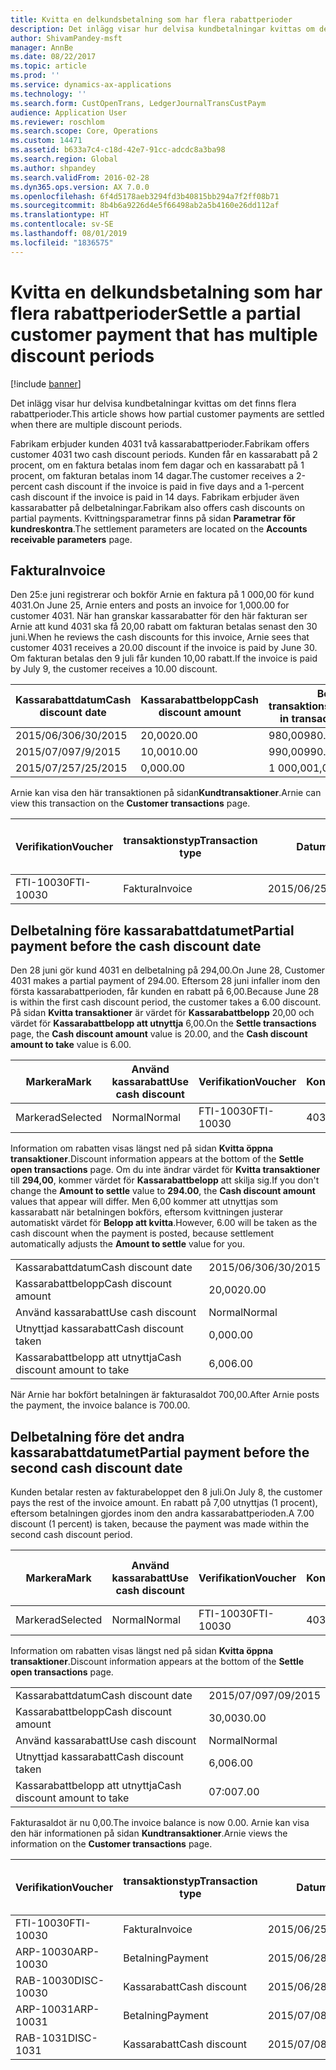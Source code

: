 ```yaml
---
title: Kvitta en delkundsbetalning som har flera rabattperioder
description: Det inlägg visar hur delvisa kundbetalningar kvittas om det finns flera rabattperioder.
author: ShivamPandey-msft
manager: AnnBe
ms.date: 08/22/2017
ms.topic: article
ms.prod: ''
ms.service: dynamics-ax-applications
ms.technology: ''
ms.search.form: CustOpenTrans, LedgerJournalTransCustPaym
audience: Application User
ms.reviewer: roschlom
ms.search.scope: Core, Operations
ms.custom: 14471
ms.assetid: b633a7c4-c18d-42e7-91cc-adcdc8a3ba98
ms.search.region: Global
ms.author: shpandey
ms.search.validFrom: 2016-02-28
ms.dyn365.ops.version: AX 7.0.0
ms.openlocfilehash: 6f4d5178aeb3294fd3b40815bb294a7f2ff08b71
ms.sourcegitcommit: 8b4b6a9226d4e5f66498ab2a5b4160e26dd112af
ms.translationtype: HT
ms.contentlocale: sv-SE
ms.lasthandoff: 08/01/2019
ms.locfileid: "1836575"
---
```

# <a name="settle-a-partial-customer-payment-that-has-multiple-discount-periods"></a><span data-ttu-id="20ef0-103">Kvitta en delkundsbetalning som har flera rabattperioder</span><span class="sxs-lookup"><span data-stu-id="20ef0-103">Settle a partial customer payment that has multiple discount periods</span></span>

[!include [banner](../includes/banner.md)]

<span data-ttu-id="20ef0-104">Det inlägg visar hur delvisa kundbetalningar kvittas om det finns flera rabattperioder.</span><span class="sxs-lookup"><span data-stu-id="20ef0-104">This article shows how partial customer payments are settled when there are multiple discount periods.</span></span>

<span data-ttu-id="20ef0-105">Fabrikam erbjuder kunden 4031 två kassarabattperioder.</span><span class="sxs-lookup"><span data-stu-id="20ef0-105">Fabrikam offers customer 4031 two cash discount periods.</span></span> <span data-ttu-id="20ef0-106">Kunden får en kassarabatt på 2 procent, om en faktura betalas inom fem dagar och en kassarabatt på 1 procent, om fakturan betalas inom 14 dagar.</span><span class="sxs-lookup"><span data-stu-id="20ef0-106">The customer receives a 2-percent cash discount if the invoice is paid in five days and a 1-percent cash discount if the invoice is paid in 14 days.</span></span> <span data-ttu-id="20ef0-107">Fabrikam erbjuder även kassarabatter på delbetalningar.</span><span class="sxs-lookup"><span data-stu-id="20ef0-107">Fabrikam also offers cash discounts on partial payments.</span></span> <span data-ttu-id="20ef0-108">Kvittningsparametrar finns på sidan **Parametrar för kundreskontra**.</span><span class="sxs-lookup"><span data-stu-id="20ef0-108">The settlement parameters are located on the **Accounts receivable parameters** page.</span></span>

## <a name="invoice"></a><span data-ttu-id="20ef0-109">Faktura</span><span class="sxs-lookup"><span data-stu-id="20ef0-109">Invoice</span></span>
<span data-ttu-id="20ef0-110">Den 25:e juni registrerar och bokför Arnie en faktura på 1 000,00 för kund 4031.</span><span class="sxs-lookup"><span data-stu-id="20ef0-110">On June 25, Arnie enters and posts an invoice for 1,000.00 for customer 4031.</span></span> <span data-ttu-id="20ef0-111">När han granskar kassarabatter för den här fakturan ser Arnie att kund 4031 ska få 20,00 rabatt om fakturan betalas senast den 30 juni.</span><span class="sxs-lookup"><span data-stu-id="20ef0-111">When he reviews the cash discounts for this invoice, Arnie sees that customer 4031 receives a 20.00 discount if the invoice is paid by June 30.</span></span> <span data-ttu-id="20ef0-112">Om fakturan betalas den 9 juli får kunden 10,00 rabatt.</span><span class="sxs-lookup"><span data-stu-id="20ef0-112">If the invoice is paid by July 9, the customer receives a 10.00 discount.</span></span>

| <span data-ttu-id="20ef0-113">Kassarabattdatum</span><span class="sxs-lookup"><span data-stu-id="20ef0-113">Cash discount date</span></span> | <span data-ttu-id="20ef0-114">Kassarabattbelopp</span><span class="sxs-lookup"><span data-stu-id="20ef0-114">Cash discount amount</span></span> | <span data-ttu-id="20ef0-115">Belopp i transaktionsvalutan</span><span class="sxs-lookup"><span data-stu-id="20ef0-115">Amount in transaction currency</span></span> |
|--------------------|----------------------|--------------------------------|
| <span data-ttu-id="20ef0-116">2015/06/30</span><span class="sxs-lookup"><span data-stu-id="20ef0-116">6/30/2015</span></span>          | <span data-ttu-id="20ef0-117">20,00</span><span class="sxs-lookup"><span data-stu-id="20ef0-117">20.00</span></span>                | <span data-ttu-id="20ef0-118">980,00</span><span class="sxs-lookup"><span data-stu-id="20ef0-118">980.00</span></span>                         |
| <span data-ttu-id="20ef0-119">2015/07/09</span><span class="sxs-lookup"><span data-stu-id="20ef0-119">7/9/2015</span></span>           | <span data-ttu-id="20ef0-120">10,00</span><span class="sxs-lookup"><span data-stu-id="20ef0-120">10.00</span></span>                | <span data-ttu-id="20ef0-121">990,00</span><span class="sxs-lookup"><span data-stu-id="20ef0-121">990.00</span></span>                         |
| <span data-ttu-id="20ef0-122">2015/07/25</span><span class="sxs-lookup"><span data-stu-id="20ef0-122">7/25/2015</span></span>          | <span data-ttu-id="20ef0-123">0,00</span><span class="sxs-lookup"><span data-stu-id="20ef0-123">0.00</span></span>                 | <span data-ttu-id="20ef0-124">1 000,00</span><span class="sxs-lookup"><span data-stu-id="20ef0-124">1,000.00</span></span>                       |

<span data-ttu-id="20ef0-125">Arnie kan visa den här transaktionen på sidan**Kundtransaktioner**.</span><span class="sxs-lookup"><span data-stu-id="20ef0-125">Arnie can view this transaction on the **Customer transactions** page.</span></span>

| <span data-ttu-id="20ef0-126">Verifikation</span><span class="sxs-lookup"><span data-stu-id="20ef0-126">Voucher</span></span>   | <span data-ttu-id="20ef0-127">transaktionstyp</span><span class="sxs-lookup"><span data-stu-id="20ef0-127">Transaction type</span></span> | <span data-ttu-id="20ef0-128">Datum</span><span class="sxs-lookup"><span data-stu-id="20ef0-128">Date</span></span>      | <span data-ttu-id="20ef0-129">Faktura</span><span class="sxs-lookup"><span data-stu-id="20ef0-129">Invoice</span></span> | <span data-ttu-id="20ef0-130">Debetbelopp i transaktionsvaluta</span><span class="sxs-lookup"><span data-stu-id="20ef0-130">Amount in transaction currency debit</span></span> | <span data-ttu-id="20ef0-131">Kreditbelopp i transaktionsvaluta</span><span class="sxs-lookup"><span data-stu-id="20ef0-131">Amount in transaction currency credit</span></span> | <span data-ttu-id="20ef0-132">Saldo</span><span class="sxs-lookup"><span data-stu-id="20ef0-132">Balance</span></span>  | <span data-ttu-id="20ef0-133">Valuta</span><span class="sxs-lookup"><span data-stu-id="20ef0-133">Currency</span></span> |
|-----------|------------------|-----------|---------|--------------------------------------|---------------------------------------|----------|----------|
| <span data-ttu-id="20ef0-134">FTI-10030</span><span class="sxs-lookup"><span data-stu-id="20ef0-134">FTI-10030</span></span> | <span data-ttu-id="20ef0-135">Faktura</span><span class="sxs-lookup"><span data-stu-id="20ef0-135">Invoice</span></span>          | <span data-ttu-id="20ef0-136">2015/06/25</span><span class="sxs-lookup"><span data-stu-id="20ef0-136">6/25/2015</span></span> | <span data-ttu-id="20ef0-137">10030</span><span class="sxs-lookup"><span data-stu-id="20ef0-137">10030</span></span>   | <span data-ttu-id="20ef0-138">1 000,00</span><span class="sxs-lookup"><span data-stu-id="20ef0-138">1,000.00</span></span>                             |                                       | <span data-ttu-id="20ef0-139">1 000,00</span><span class="sxs-lookup"><span data-stu-id="20ef0-139">1,000.00</span></span> | <span data-ttu-id="20ef0-140">USD</span><span class="sxs-lookup"><span data-stu-id="20ef0-140">USD</span></span>      |

## <a name="partial-payment-before-the-cash-discount-date"></a><span data-ttu-id="20ef0-141">Delbetalning före kassarabattdatumet</span><span class="sxs-lookup"><span data-stu-id="20ef0-141">Partial payment before the cash discount date</span></span>
<span data-ttu-id="20ef0-142">Den 28 juni gör kund 4031 en delbetalning på 294,00.</span><span class="sxs-lookup"><span data-stu-id="20ef0-142">On June 28, Customer 4031 makes a partial payment of 294.00.</span></span> <span data-ttu-id="20ef0-143">Eftersom 28 juni infaller inom den första kassarabattperioden, får kunden en rabatt på 6,00.</span><span class="sxs-lookup"><span data-stu-id="20ef0-143">Because June 28 is within the first cash discount period, the customer takes a 6.00 discount.</span></span> <span data-ttu-id="20ef0-144">På sidan **Kvitta transaktioner** är värdet för **Kassarabattbelopp** 20,00 och värdet för **Kassarabattbelopp att utnyttja** 6,00.</span><span class="sxs-lookup"><span data-stu-id="20ef0-144">On the **Settle transactions** page, the **Cash discount amount** value is 20.00, and the **Cash discount amount to take** value is 6.00.</span></span>

| <span data-ttu-id="20ef0-145">Markera</span><span class="sxs-lookup"><span data-stu-id="20ef0-145">Mark</span></span>     | <span data-ttu-id="20ef0-146">Använd kassarabatt</span><span class="sxs-lookup"><span data-stu-id="20ef0-146">Use cash discount</span></span> | <span data-ttu-id="20ef0-147">Verifikation</span><span class="sxs-lookup"><span data-stu-id="20ef0-147">Voucher</span></span>   | <span data-ttu-id="20ef0-148">Konto</span><span class="sxs-lookup"><span data-stu-id="20ef0-148">Account</span></span> | <span data-ttu-id="20ef0-149">Datum</span><span class="sxs-lookup"><span data-stu-id="20ef0-149">Date</span></span>      | <span data-ttu-id="20ef0-150">Förfallodatum</span><span class="sxs-lookup"><span data-stu-id="20ef0-150">Due date</span></span>  | <span data-ttu-id="20ef0-151">Faktura</span><span class="sxs-lookup"><span data-stu-id="20ef0-151">Invoice</span></span> | <span data-ttu-id="20ef0-152">Belopp i transaktionsvalutan</span><span class="sxs-lookup"><span data-stu-id="20ef0-152">Amount in transaction currency</span></span> | <span data-ttu-id="20ef0-153">Valuta</span><span class="sxs-lookup"><span data-stu-id="20ef0-153">Currency</span></span> | <span data-ttu-id="20ef0-154">Belopp att kvitta</span><span class="sxs-lookup"><span data-stu-id="20ef0-154">Amount to settle</span></span> |
|----------|-------------------|-----------|---------|-----------|-----------|---------|--------------------------------|----------|------------------|
| <span data-ttu-id="20ef0-155">Markerad</span><span class="sxs-lookup"><span data-stu-id="20ef0-155">Selected</span></span> | <span data-ttu-id="20ef0-156">Normal</span><span class="sxs-lookup"><span data-stu-id="20ef0-156">Normal</span></span>            | <span data-ttu-id="20ef0-157">FTI-10030</span><span class="sxs-lookup"><span data-stu-id="20ef0-157">FTI-10030</span></span> | <span data-ttu-id="20ef0-158">4031</span><span class="sxs-lookup"><span data-stu-id="20ef0-158">4031</span></span>    | <span data-ttu-id="20ef0-159">2015/06/25</span><span class="sxs-lookup"><span data-stu-id="20ef0-159">6/25/2015</span></span> | <span data-ttu-id="20ef0-160">2015/07/25</span><span class="sxs-lookup"><span data-stu-id="20ef0-160">7/25/2015</span></span> | <span data-ttu-id="20ef0-161">10030</span><span class="sxs-lookup"><span data-stu-id="20ef0-161">10030</span></span>   | <span data-ttu-id="20ef0-162">1 000,00</span><span class="sxs-lookup"><span data-stu-id="20ef0-162">1,000.00</span></span>                       | <span data-ttu-id="20ef0-163">USD</span><span class="sxs-lookup"><span data-stu-id="20ef0-163">USD</span></span>      | <span data-ttu-id="20ef0-164">294,00</span><span class="sxs-lookup"><span data-stu-id="20ef0-164">294.00</span></span>           |

<span data-ttu-id="20ef0-165">Information om rabatten visas längst ned på sidan **Kvitta öppna transaktioner**.</span><span class="sxs-lookup"><span data-stu-id="20ef0-165">Discount information appears at the bottom of the **Settle open transactions** page.</span></span> <span data-ttu-id="20ef0-166">Om du inte ändrar värdet för **Kvitta transaktioner** till **294,00**, kommer värdet för **Kassarabattbelopp** att skilja sig.</span><span class="sxs-lookup"><span data-stu-id="20ef0-166">If you don't change the **Amount to settle** value to **294.00**, the **Cash discount amount** values that appear will differ.</span></span> <span data-ttu-id="20ef0-167">Men 6,00 kommer att utnyttjas som kassarabatt när betalningen bokförs, eftersom kvittningen justerar automatiskt värdet för **Belopp att kvitta**.</span><span class="sxs-lookup"><span data-stu-id="20ef0-167">However, 6.00 will be taken as the cash discount when the payment is posted, because settlement automatically adjusts the **Amount to settle** value for you.</span></span>

|                              |           |
|------------------------------|-----------|
| <span data-ttu-id="20ef0-168">Kassarabattdatum</span><span class="sxs-lookup"><span data-stu-id="20ef0-168">Cash discount date</span></span>           | <span data-ttu-id="20ef0-169">2015/06/30</span><span class="sxs-lookup"><span data-stu-id="20ef0-169">6/30/2015</span></span> |
| <span data-ttu-id="20ef0-170">Kassarabattbelopp</span><span class="sxs-lookup"><span data-stu-id="20ef0-170">Cash discount amount</span></span>         | <span data-ttu-id="20ef0-171">20,00</span><span class="sxs-lookup"><span data-stu-id="20ef0-171">20.00</span></span>     |
| <span data-ttu-id="20ef0-172">Använd kassarabatt</span><span class="sxs-lookup"><span data-stu-id="20ef0-172">Use cash discount</span></span>            | <span data-ttu-id="20ef0-173">Normal</span><span class="sxs-lookup"><span data-stu-id="20ef0-173">Normal</span></span>    |
| <span data-ttu-id="20ef0-174">Utnyttjad kassarabatt</span><span class="sxs-lookup"><span data-stu-id="20ef0-174">Cash discount taken</span></span>          | <span data-ttu-id="20ef0-175">0,00</span><span class="sxs-lookup"><span data-stu-id="20ef0-175">0.00</span></span>      |
| <span data-ttu-id="20ef0-176">Kassarabattbelopp att utnyttja</span><span class="sxs-lookup"><span data-stu-id="20ef0-176">Cash discount amount to take</span></span> | <span data-ttu-id="20ef0-177">6,00</span><span class="sxs-lookup"><span data-stu-id="20ef0-177">6.00</span></span>      |

<span data-ttu-id="20ef0-178">När Arnie har bokfört betalningen är fakturasaldot 700,00.</span><span class="sxs-lookup"><span data-stu-id="20ef0-178">After Arnie posts the payment, the invoice balance is 700.00.</span></span>

## <a name="partial-payment-before-the-second-cash-discount-date"></a><span data-ttu-id="20ef0-179">Delbetalning före det andra kassarabattdatumet</span><span class="sxs-lookup"><span data-stu-id="20ef0-179">Partial payment before the second cash discount date</span></span>
<span data-ttu-id="20ef0-180">Kunden betalar resten av fakturabeloppet den 8 juli.</span><span class="sxs-lookup"><span data-stu-id="20ef0-180">On July 8, the customer pays the rest of the invoice amount.</span></span> <span data-ttu-id="20ef0-181">En rabatt på 7,00 utnyttjas (1 procent), eftersom betalningen gjordes inom den andra kassarabattperioden.</span><span class="sxs-lookup"><span data-stu-id="20ef0-181">A 7.00 discount (1 percent) is taken, because the payment was made within the second cash discount period.</span></span>

| <span data-ttu-id="20ef0-182">Markera</span><span class="sxs-lookup"><span data-stu-id="20ef0-182">Mark</span></span>     | <span data-ttu-id="20ef0-183">Använd kassarabatt</span><span class="sxs-lookup"><span data-stu-id="20ef0-183">Use cash discount</span></span> | <span data-ttu-id="20ef0-184">Verifikation</span><span class="sxs-lookup"><span data-stu-id="20ef0-184">Voucher</span></span>   | <span data-ttu-id="20ef0-185">Konto</span><span class="sxs-lookup"><span data-stu-id="20ef0-185">Account</span></span> | <span data-ttu-id="20ef0-186">Datum</span><span class="sxs-lookup"><span data-stu-id="20ef0-186">Date</span></span>      | <span data-ttu-id="20ef0-187">Förfallodatum</span><span class="sxs-lookup"><span data-stu-id="20ef0-187">Due date</span></span>  | <span data-ttu-id="20ef0-188">Faktura</span><span class="sxs-lookup"><span data-stu-id="20ef0-188">Invoice</span></span> | <span data-ttu-id="20ef0-189">Debetbelopp i transaktionsvaluta</span><span class="sxs-lookup"><span data-stu-id="20ef0-189">Amount in transaction currency debit</span></span> | <span data-ttu-id="20ef0-190">Kreditbelopp i transaktionsvaluta</span><span class="sxs-lookup"><span data-stu-id="20ef0-190">Amount in transaction currency credit</span></span> | <span data-ttu-id="20ef0-191">Valuta</span><span class="sxs-lookup"><span data-stu-id="20ef0-191">Currency</span></span> | <span data-ttu-id="20ef0-192">Belopp att kvitta</span><span class="sxs-lookup"><span data-stu-id="20ef0-192">Amount to settle</span></span> |
|----------|-------------------|-----------|---------|-----------|-----------|---------|--------------------------------------|---------------------------------------|----------|------------------|
| <span data-ttu-id="20ef0-193">Markerad</span><span class="sxs-lookup"><span data-stu-id="20ef0-193">Selected</span></span> | <span data-ttu-id="20ef0-194">Normal</span><span class="sxs-lookup"><span data-stu-id="20ef0-194">Normal</span></span>            | <span data-ttu-id="20ef0-195">FTI-10030</span><span class="sxs-lookup"><span data-stu-id="20ef0-195">FTI-10030</span></span> | <span data-ttu-id="20ef0-196">4031</span><span class="sxs-lookup"><span data-stu-id="20ef0-196">4031</span></span>    | <span data-ttu-id="20ef0-197">2015/06/25</span><span class="sxs-lookup"><span data-stu-id="20ef0-197">6/25/2015</span></span> | <span data-ttu-id="20ef0-198">2015/07/25</span><span class="sxs-lookup"><span data-stu-id="20ef0-198">7/25/2015</span></span> | <span data-ttu-id="20ef0-199">10030</span><span class="sxs-lookup"><span data-stu-id="20ef0-199">10030</span></span>   | <span data-ttu-id="20ef0-200">700,00</span><span class="sxs-lookup"><span data-stu-id="20ef0-200">700.00</span></span>                               |                                       | <span data-ttu-id="20ef0-201">USD</span><span class="sxs-lookup"><span data-stu-id="20ef0-201">USD</span></span>      | <span data-ttu-id="20ef0-202">693,00</span><span class="sxs-lookup"><span data-stu-id="20ef0-202">693.00</span></span>           |

<span data-ttu-id="20ef0-203">Information om rabatten visas längst ned på sidan **Kvitta öppna transaktioner**.</span><span class="sxs-lookup"><span data-stu-id="20ef0-203">Discount information appears at the bottom of the **Settle open transactions** page.</span></span>

|                              |           |
|------------------------------|-----------|
| <span data-ttu-id="20ef0-204">Kassarabattdatum</span><span class="sxs-lookup"><span data-stu-id="20ef0-204">Cash discount date</span></span>           | <span data-ttu-id="20ef0-205">2015/07/09</span><span class="sxs-lookup"><span data-stu-id="20ef0-205">7/09/2015</span></span> |
| <span data-ttu-id="20ef0-206">Kassarabattbelopp</span><span class="sxs-lookup"><span data-stu-id="20ef0-206">Cash discount amount</span></span>         | <span data-ttu-id="20ef0-207">30,00</span><span class="sxs-lookup"><span data-stu-id="20ef0-207">30.00</span></span>     |
| <span data-ttu-id="20ef0-208">Använd kassarabatt</span><span class="sxs-lookup"><span data-stu-id="20ef0-208">Use cash discount</span></span>            | <span data-ttu-id="20ef0-209">Normal</span><span class="sxs-lookup"><span data-stu-id="20ef0-209">Normal</span></span>    |
| <span data-ttu-id="20ef0-210">Utnyttjad kassarabatt</span><span class="sxs-lookup"><span data-stu-id="20ef0-210">Cash discount taken</span></span>          | <span data-ttu-id="20ef0-211">6,00</span><span class="sxs-lookup"><span data-stu-id="20ef0-211">6.00</span></span>      |
| <span data-ttu-id="20ef0-212">Kassarabattbelopp att utnyttja</span><span class="sxs-lookup"><span data-stu-id="20ef0-212">Cash discount amount to take</span></span> | <span data-ttu-id="20ef0-213">07:00</span><span class="sxs-lookup"><span data-stu-id="20ef0-213">7.00</span></span>      |

<span data-ttu-id="20ef0-214">Fakturasaldot är nu 0,00.</span><span class="sxs-lookup"><span data-stu-id="20ef0-214">The invoice balance is now 0.00.</span></span> <span data-ttu-id="20ef0-215">Arnie kan visa den här informationen på sidan **Kundtransaktioner**.</span><span class="sxs-lookup"><span data-stu-id="20ef0-215">Arnie views the information on the **Customer transactions** page.</span></span>

| <span data-ttu-id="20ef0-216">Verifikation</span><span class="sxs-lookup"><span data-stu-id="20ef0-216">Voucher</span></span>    | <span data-ttu-id="20ef0-217">transaktionstyp</span><span class="sxs-lookup"><span data-stu-id="20ef0-217">Transaction type</span></span> | <span data-ttu-id="20ef0-218">Datum</span><span class="sxs-lookup"><span data-stu-id="20ef0-218">Date</span></span>      | <span data-ttu-id="20ef0-219">Faktura</span><span class="sxs-lookup"><span data-stu-id="20ef0-219">Invoice</span></span> | <span data-ttu-id="20ef0-220">Debetbelopp i transaktionsvaluta</span><span class="sxs-lookup"><span data-stu-id="20ef0-220">Amount in transaction currency debit</span></span> | <span data-ttu-id="20ef0-221">Kreditbelopp i transaktionsvaluta</span><span class="sxs-lookup"><span data-stu-id="20ef0-221">Amount in transaction currency credit</span></span> | <span data-ttu-id="20ef0-222">Saldo</span><span class="sxs-lookup"><span data-stu-id="20ef0-222">Balance</span></span> | <span data-ttu-id="20ef0-223">Valuta</span><span class="sxs-lookup"><span data-stu-id="20ef0-223">Currency</span></span> |
|------------|------------------|-----------|---------|--------------------------------------|---------------------------------------|---------|----------|
| <span data-ttu-id="20ef0-224">FTI-10030</span><span class="sxs-lookup"><span data-stu-id="20ef0-224">FTI-10030</span></span>  | <span data-ttu-id="20ef0-225">Faktura</span><span class="sxs-lookup"><span data-stu-id="20ef0-225">Invoice</span></span>          | <span data-ttu-id="20ef0-226">2015/06/25</span><span class="sxs-lookup"><span data-stu-id="20ef0-226">6/25/2015</span></span> | <span data-ttu-id="20ef0-227">10030</span><span class="sxs-lookup"><span data-stu-id="20ef0-227">10030</span></span>   | <span data-ttu-id="20ef0-228">1 000,00</span><span class="sxs-lookup"><span data-stu-id="20ef0-228">1,000.00</span></span>                             |                                       | <span data-ttu-id="20ef0-229">0,00</span><span class="sxs-lookup"><span data-stu-id="20ef0-229">0.00</span></span>    | <span data-ttu-id="20ef0-230">USD</span><span class="sxs-lookup"><span data-stu-id="20ef0-230">USD</span></span>      |
| <span data-ttu-id="20ef0-231">ARP-10030</span><span class="sxs-lookup"><span data-stu-id="20ef0-231">ARP-10030</span></span>  |  <span data-ttu-id="20ef0-232">Betalning</span><span class="sxs-lookup"><span data-stu-id="20ef0-232">Payment</span></span>         | <span data-ttu-id="20ef0-233">2015/06/28</span><span class="sxs-lookup"><span data-stu-id="20ef0-233">6/28/2015</span></span> |         |                                      | <span data-ttu-id="20ef0-234">294,00</span><span class="sxs-lookup"><span data-stu-id="20ef0-234">294.00</span></span>                                | <span data-ttu-id="20ef0-235">0,00</span><span class="sxs-lookup"><span data-stu-id="20ef0-235">0.00</span></span>    | <span data-ttu-id="20ef0-236">USD</span><span class="sxs-lookup"><span data-stu-id="20ef0-236">USD</span></span>      |
| <span data-ttu-id="20ef0-237">RAB-10030</span><span class="sxs-lookup"><span data-stu-id="20ef0-237">DISC-10030</span></span> |  <span data-ttu-id="20ef0-238">Kassarabatt</span><span class="sxs-lookup"><span data-stu-id="20ef0-238">Cash discount</span></span>   | <span data-ttu-id="20ef0-239">2015/06/28</span><span class="sxs-lookup"><span data-stu-id="20ef0-239">6/28/2015</span></span> |         |                                      | <span data-ttu-id="20ef0-240">6,00</span><span class="sxs-lookup"><span data-stu-id="20ef0-240">6.00</span></span>                                  | <span data-ttu-id="20ef0-241">0,00</span><span class="sxs-lookup"><span data-stu-id="20ef0-241">0.00</span></span>    | <span data-ttu-id="20ef0-242">USD</span><span class="sxs-lookup"><span data-stu-id="20ef0-242">USD</span></span>      |
| <span data-ttu-id="20ef0-243">ARP-10031</span><span class="sxs-lookup"><span data-stu-id="20ef0-243">ARP-10031</span></span>  |  <span data-ttu-id="20ef0-244">Betalning</span><span class="sxs-lookup"><span data-stu-id="20ef0-244">Payment</span></span>         | <span data-ttu-id="20ef0-245">2015/07/08</span><span class="sxs-lookup"><span data-stu-id="20ef0-245">7/8/2015</span></span>  |         |                                      | <span data-ttu-id="20ef0-246">693,00</span><span class="sxs-lookup"><span data-stu-id="20ef0-246">693.00</span></span>                                | <span data-ttu-id="20ef0-247">0,00</span><span class="sxs-lookup"><span data-stu-id="20ef0-247">0.00</span></span>    | <span data-ttu-id="20ef0-248">USD</span><span class="sxs-lookup"><span data-stu-id="20ef0-248">USD</span></span>      |
| <span data-ttu-id="20ef0-249">RAB-1031</span><span class="sxs-lookup"><span data-stu-id="20ef0-249">DISC-1031</span></span>  |  <span data-ttu-id="20ef0-250">Kassarabatt</span><span class="sxs-lookup"><span data-stu-id="20ef0-250">Cash discount</span></span>   | <span data-ttu-id="20ef0-251">2015/07/08</span><span class="sxs-lookup"><span data-stu-id="20ef0-251">7/8/2015</span></span>  |         |                                      | <span data-ttu-id="20ef0-252">07:00</span><span class="sxs-lookup"><span data-stu-id="20ef0-252">7.00</span></span>                                  | <span data-ttu-id="20ef0-253">0,00</span><span class="sxs-lookup"><span data-stu-id="20ef0-253">0.00</span></span>    | <span data-ttu-id="20ef0-254">USD</span><span class="sxs-lookup"><span data-stu-id="20ef0-254">USD</span></span>      |





